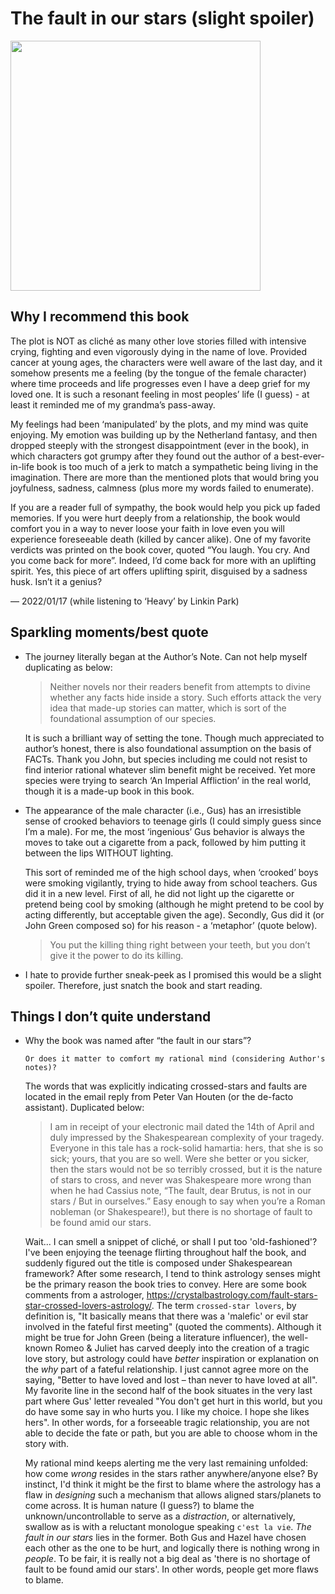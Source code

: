 # The fault in our stars (slight spoiler)

<img src="https://appwk.baidu.com/naapi/doc/view?ih=810&o=jpg_6&iw=1080&ix=0&iy=0&aimw=1080&rn=1&doc_id=80a040a8aaea998fcd220e03&pn=1&sign=7182710abe7a2f3cda2fd0b24ae93f03&type=1&app_ver=2.9.8.2&ua=bd_800_800_IncredibleS_2.9.8.2_2.3.7&bid=1&app_ua=IncredibleS&uid=&cuid=&fr=3&Bdi_bear=WIFI&from=3_10000&bduss=&pid=1&screen=800_800&sys_ver=2.3.7" width="400">

## Why I recommend this book

The plot is NOT as cliché as many other love stories filled with intensive crying, fighting and even vigorously dying in the name of love. Provided cancer at young ages, the characters were well aware of the last day, and it somehow presents me a feeling (by the tongue of the female character) where time proceeds and life progresses even I have a deep grief for my loved one. It is such a resonant feeling in most peoples’ life (I guess) - at least it reminded me of my grandma’s pass-away. 

My feelings had been ‘manipulated’ by the plots, and my mind was quite enjoying. My emotion was building up by the Netherland fantasy, and then dropped steeply with the strongest disappointment (ever in the book), in which characters got grumpy after they found out the author of a best-ever-in-life book is too much of a jerk to match a sympathetic being living in the imagination. There are more than the mentioned plots that would bring you joyfulness, sadness, calmness (plus more my words failed to enumerate). 

If you are a reader full of sympathy, the book would help you pick up faded memories. If you were hurt deeply from a relationship, the book would comfort you in a way to never loose your faith in love even you will experience foreseeable death (killed by cancer alike). One of my favorite verdicts was printed on the book cover, quoted “You laugh. You cry. And you come back for more”.  Indeed, I’d come back for more with an uplifting spirit. Yes, this piece of art offers uplifting spirit, disguised by a sadness husk. Isn’t it a genius?  

— 2022/01/17 (while listening to ‘Heavy’ by Linkin Park)

## Sparkling moments/best quote

- The journey literally began at the Author’s Note. Can not help myself duplicating as below:
    
    > Neither novels nor their readers benefit from attempts to divine whether any facts hide inside a story. Such efforts attack the very idea that made-up stories can matter, which is sort of the foundational assumption of our species.
    > 
    
    It is such a brilliant way of setting the tone. Though much appreciated to author’s honest, there is also foundational assumption on the basis of FACTs. Thank you John, but species including me could not resist to find interior rational whatever slim benefit might be received. Yet more species were trying to search ‘An Imperial Affliction’ in the real world, though it is a made-up book in this book.
    
- The appearance of the male character (i.e., Gus) has an irresistible sense of crooked behaviors to teenage girls (I could simply guess since I’m a male). For me, the most ‘ingenious’ Gus behavior is always the moves to take out a cigarette from a pack, followed by him putting it between the lips WITHOUT lighting.
    
    This sort of reminded me of the high school days, when ‘crooked’ boys were smoking vigilantly, trying to hide away from school teachers. Gus did it in a new level. First of all, he did not light up the cigarette or pretend being cool by smoking (although he might pretend to be cool by acting differently, but acceptable given the age). Secondly, Gus did it (or John Green composed so) for his reason - a ‘metaphor’ (quote below).
    
    > You put the killing thing right between your teeth, but you don’t give it the power to do its killing.
    > 

- I hate to provide further sneak-peek as I promised this would be a slight spoiler. Therefore, just snatch the book and start reading.

## Things I don’t quite understand

- Why the book was named after “the fault in our stars”?
    
    `Or does it matter to comfort my rational mind (considering Author's notes)?`

    The words that was explicitly indicating crossed-stars and faults are located in the email reply from Peter Van Houten (or the de-facto assistant). Duplicated below:

    > I am in receipt of your electronic mail dated the 14th of April and duly impressed by the Shakespearean complexity of your tragedy. Everyone in this tale has a rock-solid hamartia: hers, that she is so sick; yours, that you are so well. Were she better or you sicker, then the stars would not be so terribly crossed, but it is the nature of stars to cross, and never was Shakespeare more wrong than when he had Cassius note, “The fault, dear Brutus, is not in our stars / But in ourselves.” Easy enough to say when you’re a Roman nobleman (or Shakespeare!), but there is no shortage of fault to be found amid our stars.
    > 

    Wait... I can smell a snippet of cliché, or shall I put too 'old-fashioned'? I've been enjoying the teenage flirting throughout half the book, and suddenly figured out the title is composed under Shakespearean framework? After some research, I tend to think astrology senses might be the primary reason the book tries to convey. Here are some book comments from a astrologer, <https://crystalbastrology.com/fault-stars-star-crossed-lovers-astrology/>. The term `crossed-star lovers`, by definition is, "It basically means that there was a 'malefic' or evil star involved in the fateful first meeting" (quoted the comments). Although it might be true for John Green (being a literature influencer), the well-known Romeo & Juliet has carved deeply into the creation of a tragic love story, but astrology could have *better* inspiration or explanation on the *why* part of a fateful relationship. I just cannot agree more on the saying, "Better to have loved and lost – than never to have loved at all". My favorite line in the second half of the book situates in the very last part where Gus' letter revealed "You don't get hurt in this world, but you do have some say in who hurts you. I like my choice. I hope she likes hers". In other words, for a forseeable tragic relationship, you are not able to decide the fate or path, but you are able to choose whom in the story with.

    My rational mind keeps alerting me the very last remaining unfolded: how come *wrong* resides in the stars rather anywhere/anyone else? By instinct, I'd think it might be the first to blame where the astrology has a flaw in *designing* such a mechanism that allows aligned stars/planets to come across. It is human nature (I guess?) to blame the unknown/uncontrollable to serve as a *distraction*, or alternatively, swallow as is with a reluctant monologue speaking `c'est la vie`. *The fault in our stars* lies in the former. Both Gus and Hazel have chosen each other as the one to be hurt, and logically there is nothing wrong in *people*. To be fair, it is really not a big deal as 'there is no shortage of fault to be found amid our stars'. In other words, people get more flaws to blame.     

